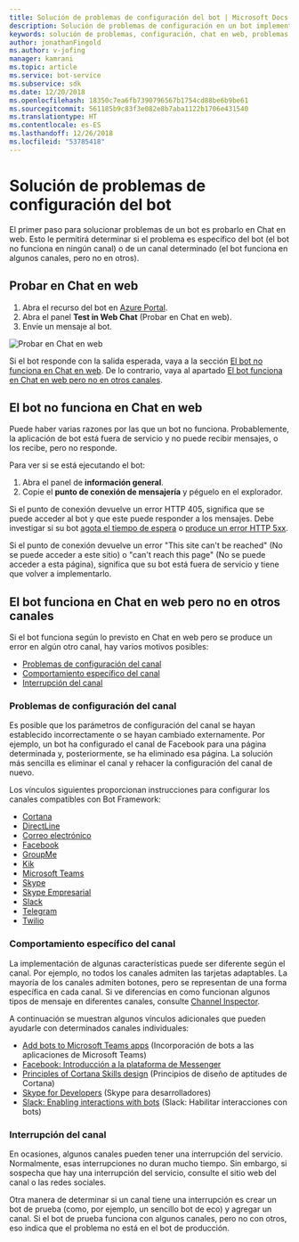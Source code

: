```yaml
---
title: Solución de problemas de configuración del bot | Microsoft Docs
description: Solución de problemas de configuración en un bot implementado.
keywords: solución de problemas, configuración, chat en web, problemas.
author: jonathanFingold
ms.author: v-jofing
manager: kamrani
ms.topic: article
ms.service: bot-service
ms.subservice: sdk
ms.date: 12/20/2018
ms.openlocfilehash: 18350c7ea6fb7390796567b1754cd88be6b9be61
ms.sourcegitcommit: 561185b9c83f3e082e8b7aba1122b1706e431540
ms.translationtype: HT
ms.contentlocale: es-ES
ms.lasthandoff: 12/26/2018
ms.locfileid: "53785418"
---
```

# <a name="troubleshoot-bot-configuration-issues"></a>Solución de problemas de configuración del bot

El primer paso para solucionar problemas de un bot es probarlo en Chat en web. Esto le permitirá determinar si el problema es específico del bot (el bot no funciona en ningún canal) o de un canal determinado (el bot funciona en algunos canales, pero no en otros).

## <a name="test-in-web-chat"></a>Probar en Chat en web

1. Abra el recurso del bot en [Azure Portal](http://portal.azure.com/).
1. Abra el panel **Test in Web Chat** (Probar en Chat en web).
1. Envíe un mensaje al bot.

![Probar en Chat en web](./media/test-in-webchat.png)

Si el bot responde con la salida esperada, vaya a la sección [El bot no funciona en Chat en web](#bot-does-not-work-in-web-chat). De lo contrario, vaya al apartado [El bot funciona en Chat en web pero no en otros canales](#bot-works-in-web-chat-but-not-in-other-channels).

## <a name="bot-does-not-work-in-web-chat"></a>El bot no funciona en Chat en web

Puede haber varias razones por las que un bot no funciona. Probablemente, la aplicación de bot está fuera de servicio y no puede recibir mensajes, o los recibe, pero no responde.

Para ver si se está ejecutando el bot:

1. Abra el panel de **información general**.
1. Copie el **punto de conexión de mensajería** y péguelo en el explorador.

Si el punto de conexión devuelve un error HTTP 405, significa que se puede acceder al bot y que este puede responder a los mensajes. Debe investigar si su bot [agota el tiempo de espera](https://github.com/daveta/analytics/blob/master/troubleshooting_timeout.md) o [produce un error HTTP 5xx](bot-service-troubleshoot-500-errors.md).

Si el punto de conexión devuelve un error "This site can't be reached" (No se puede acceder a este sitio) o "can't reach this page" (No se puede acceder a esta página), significa que su bot está fuera de servicio y tiene que volver a implementarlo.

## <a name="bot-works-in-web-chat-but-not-in-other-channels"></a>El bot funciona en Chat en web pero no en otros canales

Si el bot funciona según lo previsto en Chat en web pero se produce un error en algún otro canal, hay varios motivos posibles:

- [Problemas de configuración del canal](#channel-configuration-issues)
- [Comportamiento específico del canal](#channel-specific-behavior)
- [Interrupción del canal](#channel-outage)

### <a name="channel-configuration-issues"></a>Problemas de configuración del canal

Es posible que los parámetros de configuración del canal se hayan establecido incorrectamente o se hayan cambiado externamente. Por ejemplo, un bot ha configurado el canal de Facebook para una página determinada y, posteriormente, se ha eliminado esa página. La solución más sencilla es eliminar el canal y rehacer la configuración del canal de nuevo.

Los vínculos siguientes proporcionan instrucciones para configurar los canales compatibles con Bot Framework:

- [Cortana](bot-service-channel-connect-cortana.md)
- [DirectLine](bot-service-channel-connect-directline.md)
- [Correo electrónico](bot-service-channel-connect-email.md)
- [Facebook](bot-service-channel-connect-facebook.md)
- [GroupMe](bot-service-channel-connect-groupme.md)
- [Kik](bot-service-channel-connect-kik.md)
- [Microsoft Teams](https://docs.microsoft.com/microsoftteams/platform/concepts/bots/bots-overview)
- [Skype](bot-service-channel-connect-skype.md)
- [Skype Empresarial](bot-service-channel-connect-skypeforbusiness.md)
- [Slack](bot-service-channel-connect-slack.md)
- [Telegram](bot-service-channel-connect-telegram.md)
- [Twilio](bot-service-channel-connect-twilio.md)

### <a name="channel-specific-behavior"></a>Comportamiento específico del canal

La implementación de algunas características puede ser diferente según el canal. Por ejemplo, no todos los canales admiten las tarjetas adaptables. La mayoría de los canales admiten botones, pero se representan de una forma específica en cada canal. Si ve diferencias en como funcionan algunos tipos de mensaje en diferentes canales, consulte [Channel Inspector](https://docs.botframework.com/channel-inspector/channels/Skype).

A continuación se muestran algunos vínculos adicionales que pueden ayudarle con determinados canales individuales:

- [Add bots to Microsoft Teams apps](https://docs.microsoft.com/microsoftteams/platform/concepts/bots/bots-overview) (Incorporación de bots a las aplicaciones de Microsoft Teams)
- [Facebook: Introducción a la plataforma de Messenger](https://developers.facebook.com/docs/messenger-platform/introduction)
- [Principles of Cortana Skills design](https://docs.microsoft.com/cortana/skills/design-principles) (Principios de diseño de aptitudes de Cortana)
- [Skype for Developers](https://dev.skype.com/bots) (Skype para desarrolladores)
- [Slack: Enabling interactions with bots](https://api.slack.com/bot-users) (Slack: Habilitar interacciones con bots)

### <a name="channel-outage"></a>Interrupción del canal

En ocasiones, algunos canales pueden tener una interrupción del servicio. Normalmente, esas interrupciones no duran mucho tiempo. Sin embargo, si sospecha que hay una interrupción del servicio, consulte el sitio web del canal o las redes sociales.

Otra manera de determinar si un canal tiene una interrupción es crear un bot de prueba (como, por ejemplo, un sencillo bot de eco) y agregar un canal. Si el bot de prueba funciona con algunos canales, pero no con otros, eso indica que el problema no está en el bot de producción.
